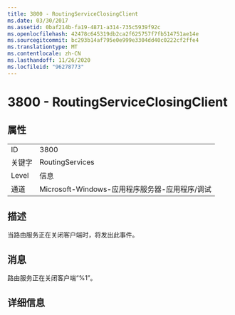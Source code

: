 ```yaml
---
title: 3800 - RoutingServiceClosingClient
ms.date: 03/30/2017
ms.assetid: 0baf214b-fa19-4871-a314-735c5939f92c
ms.openlocfilehash: 42478c645319db2ca2f625757f7fb514751ae14e
ms.sourcegitcommit: bc293b14af795e0e999e3304dd40c0222cf2ffe4
ms.translationtype: MT
ms.contentlocale: zh-CN
ms.lasthandoff: 11/26/2020
ms.locfileid: "96278773"
---
```

# <a name="3800---routingserviceclosingclient"></a>3800 - RoutingServiceClosingClient

## <a name="properties"></a>属性  
  
|||  
|-|-|  
|ID|3800|  
|关键字|RoutingServices|  
|Level|信息|  
|通道|Microsoft-Windows-应用程序服务器-应用程序/调试|  
  
## <a name="description"></a>描述  

 当路由服务正在关闭客户端时，将发出此事件。  
  
## <a name="message"></a>消息  

 路由服务正在关闭客户端“%1”。  
  
## <a name="details"></a>详细信息
